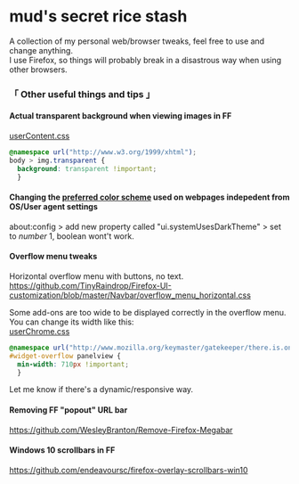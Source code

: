# mud's secret rice stash

A collection of my personal web/browser tweaks, feel free to use and change anything.<br>
I use Firefox, so things will probably break in a disastrous way when using other browsers.

### 「 Other useful things and tips 」

#### Actual transparent background when viewing images in FF
[userContent.css](http://kb.mozillazine.org/index.php?title=UserContent.css)
```css
@namespace url("http://www.w3.org/1999/xhtml");
body > img.transparent { 
  background: transparent !important;
  }
```

#### Changing the [preferred color scheme](https://developer.mozilla.org/en-US/docs/Web/CSS/@media/prefers-color-scheme) used on webpages indepedent from OS/User agent settings
about:config > add new property called "ui.systemUsesDarkTheme" > set to *number* 1, boolean wont't work.

#### Overflow menu tweaks
Horizontal overflow menu with buttons, no text.<br>
https://github.com/TinyRaindrop/Firefox-UI-customization/blob/master/Navbar/overflow_menu_horizontal.css<br>

Some add-ons are too wide to be displayed correctly in the overflow menu. You can change its width like this:<br>
[userChrome.css](https://www.userchrome.org/how-create-userchrome-css.html)
```css
@namespace url("http://www.mozilla.org/keymaster/gatekeeper/there.is.only.xul");
#widget-overflow panelview {
  min-width: 710px !important;
  }
```
Let me know if there's a dynamic/responsive way.

#### Removing FF "popout" URL bar
https://github.com/WesleyBranton/Remove-Firefox-Megabar

#### Windows 10 scrollbars in FF
https://github.com/endeavoursc/firefox-overlay-scrollbars-win10
